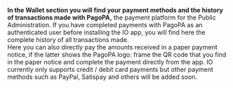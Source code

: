 **In the Wallet section you will find your payment methods and the history of transactions made with PagoPA,** the payment platform for the Public Administration. If you have completed payments with PagoPA as an authenticated user before installing the IO app, you will find here the complete history of all transactions made.  
Here you can also directly pay the amounts received in a paper payment notice, if the latter shows the PagoPA logo: frame the QR code that you find in the paper notice and complete the payment directly from the app. IO currently only supports credit / debit card payments but other payment methods such as PayPal, Satispay and others will be added soon.
